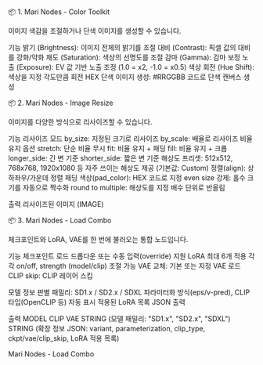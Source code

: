 📦 1. Mari Nodes - Color Toolkit

이미지 색감을 조절하거나 단색 이미지를 생성할 수 있습니다.

기능
밝기 (Brightness): 이미지 전체의 밝기를 조절
대비 (Contrast): 픽셀 값의 대비를 강화/약화
채도 (Saturation): 색상의 선명도를 조절
감마 (Gamma): 감마 보정
노출 (Exposure): EV 값 기반 노출 조정 (1.0 = x2, -1.0 = x0.5)
색상 회전 (Hue Shift): 색상을 지정 각도만큼 회전
HEX 단색 이미지 생성: #RRGGBB 코드로 단색 캔버스 생성

📦 2. Mari Nodes - Image Resize

이미지를 다양한 방식으로 리사이즈할 수 있습니다.

기능
리사이즈 모드
by_size: 지정된 크기로 리사이즈
by_scale: 배율로 리사이즈
비율 유지 옵션
stretch: 단순 비율 무시
fit: 비율 유지 + 패딩
fill: 비율 유지 + 크롭
longer_side: 긴 변 기준
shorter_side: 짧은 변 기준
해상도 프리셋: 512x512, 768x768, 1920x1080 등 자주 쓰이는 해상도 제공 (기본값: Custom)
정렬(align): 상하좌우/가운데 정렬
패딩 색상(pad_color): HEX 코드로 지정
even size 강제: 홀수 크기를 자동으로 짝수화
round to multiple: 해상도를 지정 배수 단위로 반올림

출력
리사이즈된 이미지 (IMAGE)

📦 3. Mari Nodes - Load Combo

체크포인트와 LoRA, VAE를 한 번에 불러오는 통합 노드입니다.

기능
체크포인트 로드
드롭다운 또는 수동 입력(override) 지원
LoRA 최대 6개 적용
각각 on/off, strength (model/clip) 조절 가능
VAE 교체: 기본 또는 지정 VAE 로드
CLIP skip: CLIP 레이어 스킵

모델 정보 판별
패밀리: SD1.x / SD2.x / SDXL
파라미터화 방식(eps/v-pred), CLIP 타입(OpenCLIP 등) 자동 표시
적용된 LoRA 목록 JSON 출력

출력
MODEL
CLIP
VAE
STRING (모델 패밀리: "SD1.x", "SD2.x", "SDXL")
STRING (확장 정보 JSON: variant, parameterization, clip_type, ckpt/vae/clip_skip, LoRA 적용 목록)

Mari Nodes - Load Combo
